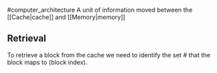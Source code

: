 #computer_architecture 
A unit of information moved between the [[Cache|cache]] and [[Memory|memory]]

## Retrieval
To retrieve a block from the cache we need to identify the set # that the block maps to (block index).
